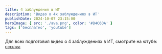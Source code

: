 ```yaml
---
title: 4 заблуждения в ИТ
description: 'Видео о 4х заблуждениях в ИТ'
publishDate: 2024-10-07 23:15:00
heroImage: { src: './ava.png', color: '#B4C6DA' }
tags: ['бесплатно', 'youtube']
---
```


Для всех подготовил видео о 4 заблуждениях в ИТ, смотрите на ютубе: [ссылка](https://youtu.be/l0CPnXYVnuY)
